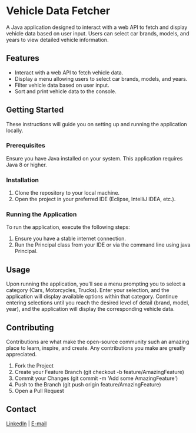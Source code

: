 # Vehicle Data Fetcher
A Java application designed to interact with a web API to fetch and display vehicle data based on user input. Users can select car brands, models, and years to view detailed vehicle information.

## Features
- Interact with a web API to fetch vehicle data.
- Display a menu allowing users to select car brands, models, and years.
- Filter vehicle data based on user input.
- Sort and print vehicle data to the console.

## Getting Started
These instructions will guide you on setting up and running the application locally.

### Prerequisites
Ensure you have Java installed on your system. This application requires Java 8 or higher.

### Installation
1. Clone the repository to your local machine.
2. Open the project in your preferred IDE (Eclipse, IntelliJ IDEA, etc.).

### Running the Application
To run the application, execute the following steps:

1. Ensure you have a stable internet connection.
2. Run the Principal class from your IDE or via the command line using java Principal.

## Usage
Upon running the application, you'll see a menu prompting you to select a category (Cars, Motorcycles, Trucks). Enter your selection, and the application will display available options within that category. Continue entering selections until you reach the desired level of detail (brand, model, year), and the application will display the corresponding vehicle data.

## Contributing
Contributions are what make the open-source community such an amazing place to learn, inspire, and create. Any contributions you make are greatly appreciated.

1. Fork the Project
2. Create your Feature Branch (git checkout -b feature/AmazingFeature)
3. Commit your Changes (git commit -m 'Add some AmazingFeature')
4. Push to the Branch (git push origin feature/AmazingFeature)
5. Open a Pull Request

## Contact
[LinkedIn](https://www.linkedin.com/in/daniel-sq/) | [E-mail](mailto:danieeldesoares@hotmail.com)
